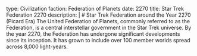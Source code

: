 type: Civilization
faction: Federation of Planets
date: 2270
title: Star Trek Federation 2270
description: |
    # Star Trek Federation around the Year 2270 (Picard Era)
    The United Federation of Planets, commonly referred to as the Federation, is a central interstellar government in the Star Trek universe. 
    By the year 2270, the Federation has undergone significant developments since its inception. 
    It has grown to include over 100 member worlds spread across 8,000 light-years.

